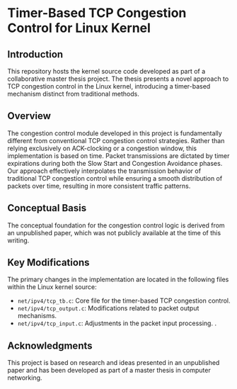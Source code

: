 # Timer-Based TCP Congestion Control for Linux Kernel

## Introduction
This repository hosts the kernel source code developed as part of a collaborative master thesis project. The thesis presents a novel approach to TCP congestion control in the Linux kernel, introducing a timer-based mechanism distinct from traditional methods.

## Overview
The congestion control module developed in this project is fundamentally different from conventional TCP congestion control strategies. Rather than relying exclusively on ACK-clocking or a congestion window, this implementation is based on time. Packet transmissions are dictated by timer expirations during both the Slow Start and Congestion Avoidance phases. Our approach effectively interpolates the transmission behavior of traditional TCP congestion control while ensuring a smooth distribution of packets over time, resulting in more consistent traffic patterns.

## Conceptual Basis
The conceptual foundation for the congestion control logic is derived from an unpublished paper, which was not publicly available at the time of this writing.

## Key Modifications
The primary changes in the implementation are located in the following files within the Linux kernel source:
- `net/ipv4/tcp_tb.c`: Core file for the timer-based TCP congestion control.
- `net/ipv4/tcp_output.c`: Modifications related to packet output mechanisms.
- `net/ipv4/tcp_input.c`: Adjustments in the packet input processing.
.

## Acknowledgments
This project is based on research and ideas presented in an unpublished paper and has been developed as part of a master thesis in computer networking.
